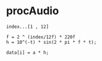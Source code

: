 # procAudio

```
index...[1 , 12]

f = 2 ^ (index/12f) * 220f
h = 10^(-t) * sin(2 * pi * f * t);
```

```
data[i] = a * h;
```
